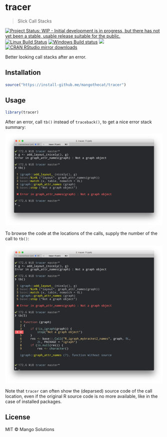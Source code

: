 


# tracer

> Slick Call Stacks

[![Project Status: WIP - Initial development is in progress, but there has not yet been a stable, usable release suitable for the public.](http://www.repostatus.org/badges/latest/wip.svg)](http://www.repostatus.org/#wip)
[![Linux Build Status](https://travis-ci.org/MangoTheCat/tracer.svg?branch=master)](https://travis-ci.org/MangoTheCat/tracer)
[![Windows Build status](https://ci.appveyor.com/api/projects/status/github/mangothecat/tracer?svg=true)](https://ci.appveyor.com/project/gaborcsardi/tracer)
[![](http://www.r-pkg.org/badges/version/tracer)](http://www.r-pkg.org/pkg/tracer)
[![CRAN RStudio mirror downloads](http://cranlogs.r-pkg.org/badges/tracer)](http://www.r-pkg.org/pkg/tracer)

Better looking call stacks after an error.

## Installation


```r
source("https://install-github.me/mangothecat/tracer")
```

## Usage


```r
library(tracer)
```

After an error, call `tb()` instead of `traceback()`, to get a nice
error stack summary:

![](/inst/screenshot1.png)

To browse the code at the locations of the calls, supply the number of
the call to `tb()`:

![](/inst/screenshot2.png)

Note that `tracer` can often show the (deparsed) source code of the
call location, even if the original R source code is no more available,
like in the case of installed packages.

## License

MIT © Mango Solutions
